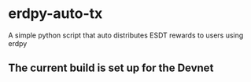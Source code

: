 # erdpy-auto-tx
A simple python script that auto distributes ESDT rewards to users using erdpy

## The current build is set up for the **Devnet**

